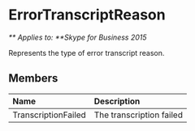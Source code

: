 
# ErrorTranscriptReason


_** Applies to: **Skype for Business 2015_

Represents the type of error transcript reason.
            
## Members



|**Name**|**Description**|
|:-----|:-----|
|TranscriptionFailed|The transcription failed|
